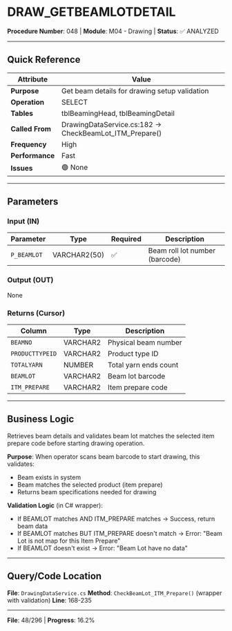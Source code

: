 # DRAW_GETBEAMLOTDETAIL

**Procedure Number**: 048 | **Module**: M04 - Drawing | **Status**: ✅ ANALYZED

---

## Quick Reference

| Attribute | Value |
|-----------|-------|
| **Purpose** | Get beam details for drawing setup validation |
| **Operation** | SELECT |
| **Tables** | tblBeamingHead, tblBeamingDetail |
| **Called From** | DrawingDataService.cs:182 → CheckBeamLot_ITM_Prepare() |
| **Frequency** | High |
| **Performance** | Fast |
| **Issues** | 🟢 None |

---

## Parameters

### Input (IN)

| Parameter | Type | Required | Description |
|-----------|------|----------|-------------|
| `P_BEAMLOT` | VARCHAR2(50) | ✅ | Beam roll lot number (barcode) |

### Output (OUT)

None

### Returns (Cursor)

| Column | Type | Description |
|--------|------|-------------|
| `BEAMNO` | VARCHAR2 | Physical beam number |
| `PRODUCTTYPEID` | VARCHAR2 | Product type ID |
| `TOTALYARN` | NUMBER | Total yarn ends count |
| `BEAMLOT` | VARCHAR2 | Beam lot barcode |
| `ITM_PREPARE` | VARCHAR2 | Item prepare code |

---

## Business Logic

Retrieves beam details and validates beam lot matches the selected item prepare code before starting drawing operation.

**Purpose**: When operator scans beam barcode to start drawing, this validates:
- Beam exists in system
- Beam matches the selected product (item prepare)
- Returns beam specifications needed for drawing

**Validation Logic** (in C# wrapper):
- If BEAMLOT matches AND ITM_PREPARE matches → Success, return beam data
- If BEAMLOT matches BUT ITM_PREPARE doesn't match → Error: "Beam Lot is not map for this Item Prepare"
- If BEAMLOT doesn't exist → Error: "Beam Lot have no data"

---

## Query/Code Location

**File**: `DrawingDataService.cs`
**Method**: `CheckBeamLot_ITM_Prepare()` (wrapper with validation)
**Line**: 168-235

---

**File**: 48/296 | **Progress**: 16.2%
